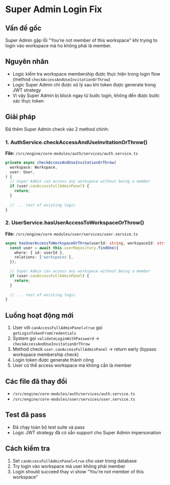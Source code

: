 # Super Admin Login Fix

## Vấn đề gốc
Super Admin gặp lỗi "You're not member of this workspace" khi trying to login vào workspace mà họ không phải là member.

## Nguyên nhân
- Logic kiểm tra workspace membership được thực hiện trong login flow (method `checkAccessAndUseInvitationOrThrow`)
- Logic Super Admin chỉ được xử lý sau khi token được generate trong JWT strategy
- Vì vậy Super Admin bị block ngay từ bước login, không đến được bước xác thực token

## Giải pháp
Đã thêm Super Admin check vào 2 method chính:

### 1. AuthService.checkAccessAndUseInvitationOrThrow()
**File:** `/src/engine/core-modules/auth/services/auth.service.ts`

```typescript
private async checkAccessAndUseInvitationOrThrow(
  workspace: Workspace,
  user: User,
) {
  // Super Admin can access any workspace without being a member
  if (user.canAccessFullAdminPanel) {
    return;
  }
  
  // ... rest of existing logic
}
```

### 2. UserService.hasUserAccessToWorkspaceOrThrow()
**File:** `/src/engine/core-modules/user/services/user.service.ts`

```typescript
async hasUserAccessToWorkspaceOrThrow(userId: string, workspaceId: string) {
  const user = await this.userRepository.findOne({
    where: { id: userId },
    relations: ['workspaces'],
  });

  // Super Admin can access any workspace without being a member
  if (user.canAccessFullAdminPanel) {
    return;
  }
  
  // ... rest of existing logic
}
```

## Luồng hoạt động mới
1. User với `canAccessFullAdminPanel=true` gọi `getLoginTokenFromCredentials`
2. System gọi `validateLoginWithPassword` → `checkAccessAndUseInvitationOrThrow`
3. Method check `user.canAccessFullAdminPanel` → return early (bypass workspace membership check)
4. Login token được generate thành công
5. User có thể access workspace mà không cần là member

## Các file đã thay đổi
- `/src/engine/core-modules/auth/services/auth.service.ts`
- `/src/engine/core-modules/user/services/user.service.ts`

## Test đã pass
- Đã chạy toàn bộ test suite và pass
- Logic JWT strategy đã có sẵn support cho Super Admin impersonation

## Cách kiểm tra
1. Set `canAccessFullAdminPanel=true` cho user trong database
2. Try login vào workspace mà user không phải member  
3. Login should succeed thay vì show "You're not member of this workspace"